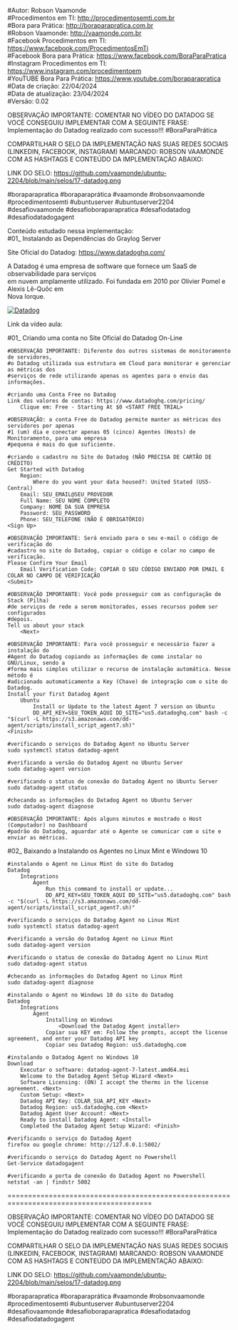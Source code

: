 #Autor: Robson Vaamonde<br>
#Procedimentos em TI: http://procedimentosemti.com.br<br>
#Bora para Prática: http://boraparapratica.com.br<br>
#Robson Vaamonde: http://vaamonde.com.br<br>
#Facebook Procedimentos em TI: https://www.facebook.com/ProcedimentosEmTi<br>
#Facebook Bora para Prática: https://www.facebook.com/BoraParaPratica<br>
#Instagram Procedimentos em TI: https://www.instagram.com/procedimentoem<br>
#YouTUBE Bora Para Prática: https://www.youtube.com/boraparapratica<br>
#Data de criação: 22/04/2024<br>
#Data de atualização: 23/04/2024<br>
#Versão: 0.02<br>

OBSERVAÇÃO IMPORTANTE: COMENTAR NO VÍDEO DO DATADOG SE VOCÊ CONSEGUIU IMPLEMENTAR COM 
A SEGUINTE FRASE: Implementação do Datadog realizado com sucesso!!! #BoraParaPrática

COMPARTILHAR O SELO DA IMPLEMENTAÇÃO NAS SUAS REDES SOCIAIS (LINKEDIN, FACEBOOK, INSTAGRAM)
MARCANDO: ROBSON VAAMONDE COM AS HASHTAGS E CONTEÚDO DA IMPLEMENTAÇÃO ABAIXO: 

LINK DO SELO: https://github.com/vaamonde/ubuntu-2204/blob/main/selos/17-datadog.png

#boraparapratica #boraparaprática #vaamonde #robsonvaamonde #procedimentosemti #ubuntuserver 
#ubuntuserver2204 #desafiovaamonde #desafioboraparapratica #desafiodatadog #desafiodatadogagent

Conteúdo estudado nessa implementação:<br>
#01_ Instalando as Dependências do Graylog Server<br>

Site Oficial do Datadog: https://www.datadoghq.com/<br>

A Datadog é uma empresa de software que fornece um SaaS de observabilidade para serviços<br>
em nuvem amplamente utilizado. Foi fundada em 2010 por Olivier Pomel e Alexis Lê-Quôc em<br>
Nova Iorque.

[![Datadog](http://img.youtube.com/vi//0.jpg)]( "Datadog")

Link da vídeo aula: 

#01_ Criando uma conta no Site Oficial do Datadog On-Line<br>

	#OBSERVAÇÃO IMPORTANTE: Diferente dos outros sistemas de monitoramento de servidores,
	#o Datadog utilizada sua estrutura em Cloud para monitorar e gerenciar as métricas dos
	#serviços de rede utilizando apenas os agentes para o envio das informações.

	#criando uma Conta Free no Datadog
	Link dos valores de contas: https://www.datadoghq.com/pricing/
		Clique em: Free - Starting At $0 <START FREE TRIAL>

	#OBSERVAÇÃO: a conta Free do Datadog permite manter as métricas dos servidores por apenas
	#1 (um) dia e conectar apenas 05 (cinco) Agentes (Hosts) de Monitoramento, para uma empresa
	#pequena é mais do que suficiente.

	#criando o cadastro no Site do Datadog (NÃO PRECISA DE CARTÃO DE CRÉDITO)
	Get Started with Datadog
		Region:
			Where do you want your data housed?: United Stated (US5-Central)
		Email: SEU_EMAIL@SEU_PROVEDOR
		Full Name: SEU NOME COMPLETO
		Company: NOME DA SUA EMPRESA
		Password: SEU_PASSWORD
		Phone: SEU_TELEFONE (NÃO É OBRIGATÓRIO)
	<Sign Up>

	#OBSERVAÇÃO IMPORTANTE: Será enviado para o seu e-mail o código de verificação do
	#cadastro no site do Datadog, copiar o código e colar no campo de verificação.
	Please Confirm Your Email
		Email Verification Code: COPIAR O SEU CÓDIGO ENVIADO POR EMAIL E COLAR NO CAMPO DE VERIFICAÇÃO
	<Submit>

	#OBSERVAÇÃO IMPORTANTE: Você pode prosseguir com as configuração de Stack (Pilha)
	#de serviços de rede a serem monitorados, esses recursos podem ser configurados
	#depois.
	Tell us about your stack
		<Next>

	#OBSERVAÇÃO IMPORTANTE: Para você prosseguir e necessário fazer a instalação do
	#Agent do Datadog copiando as informações de como instalar no GNU/Linux, sendo a
	#forma mais simples utilizar o recurso de instalação automática. Nesse método é
	#adicionado automaticamente a Key (Chave) de integração com o site do Datadog.
	Install your first Datadog Agent
		Ubuntu
			Install or Update to the latest Agent 7 version on Ubuntu
			DD_API_KEY=SEU_TOKEN_AQUI DD_SITE="us5.datadoghq.com" bash -c "$(curl -L https://s3.amazonaws.com/dd-agent/scripts/install_script_agent7.sh)"
	<Finish>

	#verificando o serviços do Datadog Agent no Ubuntu Server
	sudo systemctl status datadog-agent

	#verificando a versão do Datadog Agent no Ubuntu Server
	sudo datadog-agent version

	#verificando o status de conexão do Datadog Agent no Ubuntu Server
	sudo datadog-agent status

	#checando as informações do Datadog Agent no Ubuntu Server
	sudo datadog-agent diagnose

	#OBSERVAÇÃO IMPORTANTE: Após alguns minutos e mostrado o Host (Computador) no Dashboard
	#padrão do Datadog, aguardar até o Agente se comunicar com o site e enviar as métricas.

#02_ Baixando a Instalando os Agentes no Linux Mint e Windows 10<br>

	#instalando o Agent no Linux Mint do site do Datadog
	Datadog
		Integrations
			Agent
				Run this command to install or update...
				DD_API_KEY=SEU_TOKEN_AQUI DD_SITE="us5.datadoghq.com" bash -c "$(curl -L https://s3.amazonaws.com/dd-agent/scripts/install_script_agent7.sh)"
	
	#verificando o serviços do Datadog Agent no Linux Mint
	sudo systemctl status datadog-agent

	#verificando a versão do Datadog Agent no Linux Mint
	sudo datadog-agent version

	#verificando o status de conexão do Datadog Agent no Linux Mint
	sudo datadog-agent status

	#checando as informações do Datadog Agent no Linux Mint
	sudo datadog-agent diagnose

	#instalando o Agent no Windows 10 do site do Datadog
	Datadog
		Integrations
			Agent
				Installing on Windows
					<Download the Datadog Agent installer>
				Copiar sua KEY em: Follow the prompts, accept the license agreement, and enter your Datadog API key
				Copiar seu Datadog Region: us5.datadoghq.com
	
	#instalando o Datadog Agent no Windows 10
	Download
		Executar o software: datadog-agent-7-latest.amd64.msi
		Welcome to the Datadog Agent Setup Wizard <Next>
		Software Licensing: (ON) I accept the therms in the license agreement. <Next>
		Custom Setup: <Next>
		Datadog API Key: COLAR_SUA_API_KEY <Next>
		Datadog Region: us5.datadoghq.com <Next>
		Datadog Agent User Account: <Next>
		Ready to install Datadog Agent: <Install>
		Completed the Datadog Agent Setup Wizard: <Finish>

	#verificando o serviço do Datadog Agent
	firefox ou google chrome: http://127.0.0.1:5002/

	#verificando o serviço do Datadog Agent no Powershell
	Get-Service datadogagent

	#verificando a porta de conexão do Datadog Agent no Powershell
	netstat -an | findstr 5002

=========================================================================================

OBSERVAÇÃO IMPORTANTE: COMENTAR NO VÍDEO DO DATADOG SE VOCÊ CONSEGUIU IMPLEMENTAR COM 
A SEGUINTE FRASE: Implementação do Datadog realizado com sucesso!!! #BoraParaPrática

COMPARTILHAR O SELO DA IMPLEMENTAÇÃO NAS SUAS REDES SOCIAIS (LINKEDIN, FACEBOOK, INSTAGRAM)
MARCANDO: ROBSON VAAMONDE COM AS HASHTAGS E CONTEÚDO DA IMPLEMENTAÇÃO ABAIXO: 

LINK DO SELO: https://github.com/vaamonde/ubuntu-2204/blob/main/selos/17-datadog.png

#boraparapratica #boraparaprática #vaamonde #robsonvaamonde #procedimentosemti #ubuntuserver 
#ubuntuserver2204 #desafiovaamonde #desafioboraparapratica #desafiodatadog #desafiodatadogagent